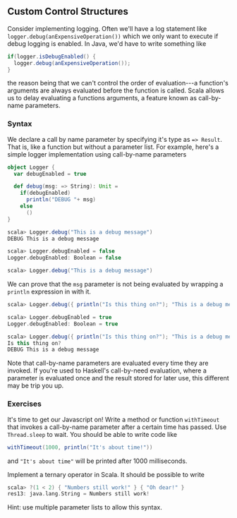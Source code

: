 ## Custom Control Structures

Consider implementing logging. Often we'll have a log statement like `logger.debug(anExpensiveOperation())` which we only want to execute if debug logging is enabled. In Java, we'd have to write something like

```java
if(logger.isDebugEnabled() {
  logger.debug(anExpensiveOperation());
}
```

the reason being that we can't control the order of evaluation---a function's arguments are always evaluated before the function is called. Scala allows us to delay evaluating a functions arguments, a feature known as call-by-name parameters.

### Syntax

We declare a call by name parameter by specifying it's type as `=> Result`. That is, like a function but without a parameter list. For example, here's a simple logger implementation using call-by-name parameters

```scala
object Logger {
  var debugEnabled = true

  def debug(msg: => String): Unit =
    if(debugEnabled)
      println("DEBUG "+ msg)
    else
      ()
}

scala> Logger.debug("This is a debug message")
DEBUG This is a debug message

scala> Logger.debugEnabled = false
Logger.debugEnabled: Boolean = false

scala> Logger.debug("This is a debug message")

```

We can prove that the `msg` parameter is not being evaluated by wrapping a `println` expression in with it.

```scala
scala> Logger.debug({ println("Is this thing on?"); "This is a debug message" })

scala> Logger.debugEnabled = true
Logger.debugEnabled: Boolean = true

scala> Logger.debug({ println("Is this thing on?"); "This is a debug message" })
Is this thing on?
DEBUG This is a debug message

```

Note that call-by-name parameters are evaluated every time they are invoked. If you're used to Haskell's call-by-need evaluation, where a parameter is evaluated once and the result stored for later use, this different may be trip you up.

### Exercises

It's time to get our Javascript on! Write a method or function `withTimeout` that invokes a call-by-name parameter after a certain time has passed. Use `Thread.sleep` to wait. You should be able to write code like

```scala
withTimeout(1000, println("It's about time!"))
```

and `"It's about time"` will be printed after 1000 milliseconds.


Implement a ternary operator in Scala. It should be possible to write

```scala
scala> ?(1 < 2) { "Numbers still work!" } { "Oh dear!" }
res13: java.lang.String = Numbers still work!

```

Hint: use multiple parameter lists to allow this syntax.

